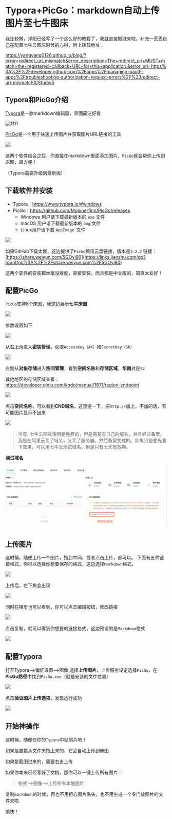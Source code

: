 # Typora+PicGo：markdown自动上传图片至七牛图床

我比较懒，洋阳已经写了一个这么好的教程了，我就直接搬过来啦。补充一丢丢自己在配置七牛云图床时候的心得，附上转载地址：

https://yangyang0126.github.io/blog/?error=redirect_uri_mismatch&error_description=The+redirect_uri+MUST+match+the+registered+callback+URL+for+this+application.&error_uri=https%3A%2F%2Fdeveloper.github.com%2Fapps%2Fmanaging-oauth-apps%2Ftroubleshooting-authorization-request-errors%2F%23redirect-uri-mismatch#/Study/5

## Typora和PicGo介绍

[Typora](https://www.typora.io/#windows)是一款markdown编辑器，界面简洁好看

![1111](http://cdn.zhaojingyi0126.com/1111.gif)

[PicGo](https://github.com/Molunerfinn/PicGo/releases)是一个用于快速上传图片并获取图片URL链接的工具

![](http://cdn.zhaojingyi0126.com/picgo-2.0.gif)



这两个软件结合之后，你直接在markdown里面添加图片，`PicGo`就会帮你上传到床图，超方便！

（Typora需要升级到最新版）

## 下载软件并安装

- Typora：https://www.typora.io/#windows
- PicGo：https://github.com/Molunerfinn/PicGo/releases
  - Windows 用户请下载最新版本的 `exe` 文件
  - macOS 用户请下载最新版本的 `dmg` 文件
  - Linux用户请下载 `AppImage `文件

![](http://cdn.zhaojingyi0126.com/17569167-da76f02a07d29263.png)

如果GitHub下载太慢，这边提供了`PicGo`腾讯云盘链接，版本是`2.2.2`
链接：[https://share.weiyun.com/5GOyj90](https://links.jianshu.com/go?to=https%3A%2F%2Fshare.weiyun.com%2F5GOyj90)

这两个软件的安装都丝毫没难度，直接安装。而且都是中文版的，简直太友好！

## 配置PicGo

`PicGo`支持8个床图，我这边展示**七牛床图**

![](http://cdn.zhaojingyi0126.com/image-20200315194756218.png)

参数设置如下

![](http://cdn.zhaojingyi0126.com/image-20200315193321541.png)


从右上角进入**密钥管理**，获取`AccessKey（AK）`和`SecretKey（SK）`

![](http://cdn.zhaojingyi0126.com/qiniu1.webp.jpg)

右侧从**对象存储**进入**空间管理**，看到**空间名称**和**存储区域**，**华南**对应`Z2`

其他地区的存储区域查看：https://developer.qiniu.com/kodo/manual/1671/region-endpoint



![](http://cdn.zhaojingyi0126.com/qiniu2.webp.jpg)



点击**空间名称**，可以看到**CND域名**，这里提一下，把`http://`加上，不加的话，有可能图片显示不出来

![](http://cdn.zhaojingyi0126.com/qiniu3.webp.jpg)

> 注意. 七牛云图床使用是免费的，但是需要有自己的域名，并且经过备案。我是在阿里云买了域名，又买了服务器，然后备案完成的。如果只是想先看下效果，可以用七牛云测试域名，但是只有七天有效期。

**测试域名**

![](assets/20200602224734.png)

## 上传图片

这时候，随便上传一个图片，拖到中间，或者点击上传，都可以。
下面有五种链接格式，你可以选择你想要保存的格式，这边选择`Markdown`格式。

![](http://cdn.zhaojingyi0126.com/image-20200315194828806.png)

上传后，右下角会出现

![](http://cdn.zhaojingyi0126.com/picgo1.webp.jpg)

同时在相册也可以看到，你可以点击编辑按钮，修改链接

![](http://cdn.zhaojingyi0126.com/picgo2.webp.jpg)

点击复制，就可以得到你想要的链接格式，这边预设的是`Markdown`格式

![](http://cdn.zhaojingyi0126.com/picgo3.webp.jpg)

## 配置Typora

打开Typora—>偏好设置—>图像
选择**上传图片**，上传服务设定选择`PicGo`，在**PicGo路径**中找到`PicGo.exe`（就是安装的文件位置）

![](http://cdn.zhaojingyi0126.com/image-20200315193118825.png)

点击**验证图片上传选项**，发现运行成功

![](http://cdn.zhaojingyi0126.com/image-20200315193155834.png)

## 开始神操作

这时候，随便在你的`Typora`中贴照片吧！

如果是直接从文件夹拖上来的，它会自动上传到床图

如果是截图过来的，需要右击上传

如果你本来已经写好了文档，那你可以一键上传所有图片：

> 格式—>图像—>上传所有本地图片

复制`markdown`的时候，再也不用担心图片丢失，也不用生成一个专门放图片的文件夹啦

愉快！
